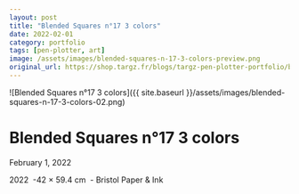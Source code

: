```yaml
---
layout: post
title: "Blended Squares n°17 3 colors"
date: 2022-02-01
category: portfolio
tags: [pen-plotter, art]
image: /assets/images/blended-squares-n-17-3-colors-preview.png
original_url: https://shop.targz.fr/blogs/targz-pen-plotter-portfolio/blended-squares-n-17-3-colors
---
```


![Blended Squares n°17 3 colors]({{ site.baseurl }}/assets/images/blended-squares-n-17-3-colors-02.png)

# Blended Squares n°17 3 colors
February 1, 2022

2022  -42 × 59.4 cm  - Bristol Paper & Ink